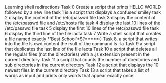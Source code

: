 Learning shell redirections
Task 0 Create a script that prints HELLO WORLD followed by a new line
task 1 is a script that displays a confused smiley
task 2 display the content of the \/etc/passwd file
task 3 display the content of the /etc/passwd file and /etc/hosts file
task 4 display the last 10 lines of the /etc/passwd file
task 5 display the first 10 lines of the /etc/passwd file
task 6 display the third line of the file iacta
task 7 Write a shell script that creates a file named exactly \*\'Best School\'\*$\?\*\*\*\*\*:\)
Task 8, a script that writes into the file ls cwd content the rsult of the command ls -la
Task 9 a script that duplicates the last line of the file iacta
Task 10 a script that deletes all the regular files (not the directories) with a .js extension present in the current directory
Task 11 a script that counts the number of directories and sub directories in the current directory
Task 12 a script that displays the 10 newest files in the current directory
Task 13  a script that takes a list of words as input and prints only words that appear exactly once
